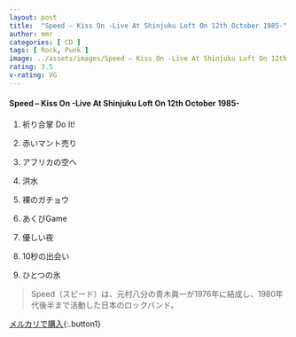 ```yaml
---
layout: post
title:  "Speed – Kiss On -Live At Shinjuku Loft On 12th October 1985-"
author: mmr
categories: [ CD ]
tags: [ Rock, Punk ]
image: ../assets/images/Speed – Kiss On -Live At Shinjuku Loft On 12th October 1985-.jpg
rating: 3.5
v-rating: VG
---
```


#### Speed – Kiss On -Live At Shinjuku Loft On 12th October 1985-

1. 祈り合掌 Do It!

2. 赤いマント売り

3. アフリカの空へ

4. 洪水

5. 裸のガチョウ

6. あくびGame

7. 優しい夜

8. 10秒の出会い

9. ひとつの氷

> Speed（スピード）は、元村八分の青木眞一が1976年に結成し、1980年代後半まで活動した日本のロックバンド。

[メルカリで購入](https://jp.mercari.com/item/m43996896011){:.button1}


